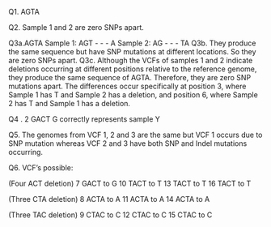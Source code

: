 Q1. AGTA
 
Q2. Sample 1 and 2 are zero SNPs apart.
 
Q3a.AGTA
Sample 1: AGT - - - A
Sample 2: AG - - - TA
Q3b.
They produce the same sequence but have SNP mutations at different locations. So they are zero SNPs apart.
Q3c. Although the VCFs of samples 1 and 2 indicate deletions occurring at different positions relative to the reference genome, they produce the same sequence of AGTA. Therefore, they are zero SNP mutations apart. The differences occur specifically at position 3, where Sample 1 has T and Sample 2 has a deletion, and position 6, where Sample 2 has T and Sample 1 has a deletion.

Q4 . 2 GACT G correctly represents sample Y
 
 Q5. The genomes from VCF 1, 2 and 3 are the same but VCF 1 occurs due to SNP mutation whereas VCF 2 and 3 have both SNP and Indel mutations occurring.

Q6.
 VCF’s possible:

(Four ACT deletion)
 7 GACT to  G
10 TACT to T
13 TACT to T
16 TACT to T

(Three CTA deletion)
8 ACTA to A
11 ACTA to A
14 ACTA to A

(Three TAC deletion)
9 CTAC to C
12 CTAC to C
15 CTAC to C
